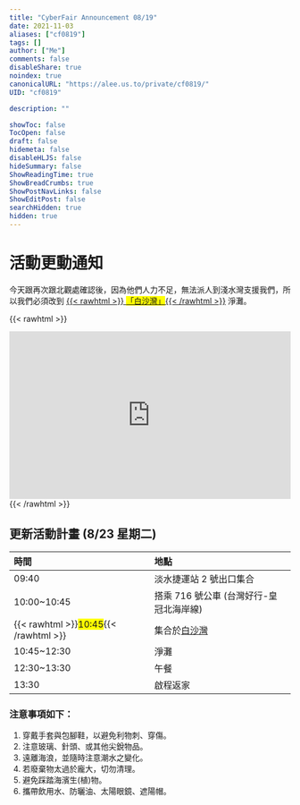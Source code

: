 ```yaml
---
title: "CyberFair Announcement 08/19"
date: 2021-11-03
aliases: ["cf0819"]
tags: []
author: ["Me"]
comments: false
disableShare: true
noindex: true
canonicalURL: "https://alee.us.to/private/cf0819/"
UID: "cf0819"

description: ""

showToc: false
TocOpen: false
draft: false
hidemeta: false
disableHLJS: false
hideSummary: false
ShowReadingTime: true
ShowBreadCrumbs: true
ShowPostNavLinks: false
ShowEditPost: false
searchHidden: true
hidden: true
---
```


# 活動更動通知
今天跟再次跟北觀處確認後，因為他們人力不足，無法派人到淺水灣支援我們，所以我們必須改到
[{{< rawhtml >}} <span style="background: yellow;">「白沙灣」</span>{{< /rawhtml >}}](https://goo.gl/maps/hLv37UGnVSn6Znhx7) 淨灘。

{{< rawhtml >}}
<iframe width="100%" height="300" id="gmap_canvas" src="https://maps.google.com/maps?q=%E7%99%BD%E6%B2%99%E7%81%A3&t=&z=15&ie=UTF8&iwloc=&output=embed" frameborder="0" scrolling="no" marginheight="0" marginwidth="0"></iframe>
{{< /rawhtml >}}

## 更新活動計畫 (8/23 星期二)
| 時間 | 地點 |
|:-----|:-----|
| 09:40 | 淡水捷運站 2 號出口集合 |
| 10:00~10:45 | 搭乘 716 號公車 (台灣好行-皇冠北海岸線) |
| {{< rawhtml >}}<span style="background: yellow">10:45</span>{{< /rawhtml >}} | 集合於[白沙灣](https://goo.gl/maps/hLv37UGnVSn6Znhx7) |
| 10:45~12:30 | 淨灘 |
| 12:30~13:30 | 午餐 |
| 13:30 | 啟程返家 |

<!-- 
10：45 抵達白沙灣
12：00 完成淨灘
12：30 午餐
14：00 啟程返家 -->


### 注意事項如下：
1. 穿戴手套與包腳鞋，以避免利物刺、穿傷。
2. 注意玻璃、針頭、或其他尖銳物品。
3. 遠離海浪，並隨時注意潮水之變化。
4. 若廢棄物太過於龐大，切勿清理。
5. 避免踩踏海濱生(植)物。
6. 攜帶飲用水、防曬油、太陽眼鏡、遮陽帽。
